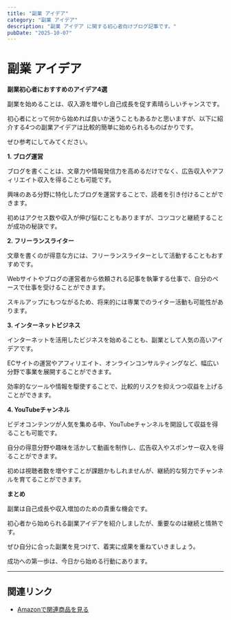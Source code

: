 ```yaml
---
title: "副業 アイデア"
category: "副業 アイデア"
description: "副業 アイデア に関する初心者向けブログ記事です。"
pubDate: "2025-10-07"
---
```


# 副業 アイデア

**副業初心者におすすめのアイデア4選**

副業を始めることは、収入源を増やし自己成長を促す素晴らしいチャンスです。

初心者にとって何から始めれば良いか迷うこともあるかと思いますが、以下に紹介する4つの副業アイデアは比較的簡単に始められるものばかりです。

ぜひ参考にしてみてください。



**1. ブログ運営**

ブログを書くことは、文章力や情報発信力を高めるだけでなく、広告収入やアフィリエイト収入を得ることも可能です。

興味のある分野に特化したブログを運営することで、読者を引き付けることができます。

初めはアクセス数や収入が伸び悩むこともありますが、コツコツと継続することが成功の秘訣です。



**2. フリーランスライター**

文章を書くのが得意な方には、フリーランスライターとして活動することもおすすめです。

Webサイトやブログの運営者から依頼される記事を執筆する仕事で、自分のペースで仕事を受けることができます。

スキルアップにもつながるため、将来的には専業でのライター活動も可能性があります。



**3. インターネットビジネス**

インターネットを活用したビジネスを始めることも、副業として人気の高いアイデアです。

ECサイトの運営やアフィリエイト、オンラインコンサルティングなど、幅広い分野で事業を展開することができます。

効率的なツールや情報を駆使することで、比較的リスクを抑えつつ収益を上げることができます。



**4. YouTubeチャンネル**

ビデオコンテンツが人気を集める中、YouTubeチャンネルを開設して収益を得ることも可能です。

自分の得意分野や趣味を活かして動画を制作し、広告収入やスポンサー収入を得ることができます。

初めは視聴者数を増やすことが課題かもしれませんが、継続的な努力でチャンネルを育てることができます。



**まとめ**

副業は自己成長や収入増加のための貴重な機会です。

初心者から始められる副業アイデアを紹介しましたが、重要なのは継続と情熱です。

ぜひ自分に合った副業を見つけて、着実に成果を重ねていきましょう。

成功への第一歩は、今日から始める行動にあります。



---

## 関連リンク

- [Amazonで関連商品を見る](https://www.amazon.co.jp/s?k=%E5%89%AF%E6%A5%AD+%E3%82%A2%E3%82%A4%E3%83%87%E3%82%A2&tag=autowritehubai-22)

